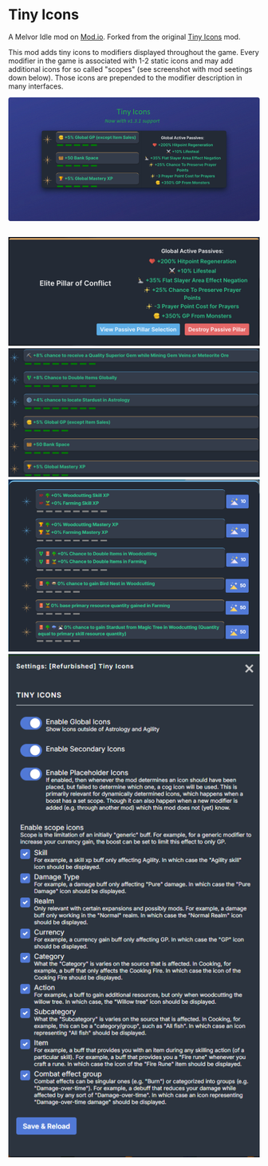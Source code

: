 # Tiny Icons

A Melvor Idle mod on [Mod.io](https://mod.io/g/melvoridle/m/refurbished-tiny-icons). Forked from the original [Tiny Icons](https://mod.io/g/melvoridle/m/tiny-icons) mod.

This mod adds tiny icons to modifiers displayed throughout the game. Every modifier in the game is associated with 1-2 static icons and may add additional icons for so called "scopes" (see screenshot with mod seetings down below). Those icons are prepended to the modifier description in many interfaces.

![example](media/ti-main-new.png)

<h2 align="center">

![agility-1](media/agility-1.png)
![astro-1](media/astro-1.png)
![astro-2](media/astro-2.PNG)
![settings](media/settings.PNG)
</h2>